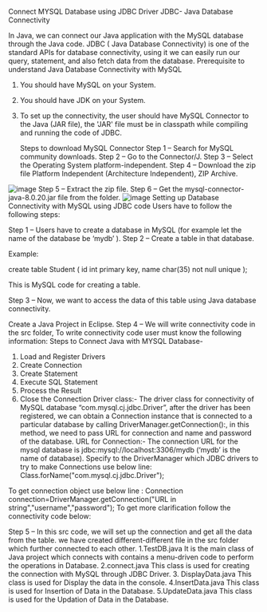 Connect MYSQL Database using JDBC Driver
JDBC- Java Database Connectivity

In Java, we can connect our Java application with the MySQL database through the Java code. JDBC ( Java Database Connectivity) is one of the standard APIs for database connectivity, using it we can easily run our query, statement, and also fetch data from the database.
Prerequisite to understand Java Database Connectivity with MySQL

 1. You should have MySQL on your System.
 2. You should have JDK on your System. 
 3. To set up the connectivity, the user should have MySQL Connector to the Java (JAR file), 
     the 'JAR' file must be in classpath while compiling and running the code of JDBC.
    
    Steps to download MySQL Connector
Step 1 – Search for MySQL community downloads.
Step 2 – Go to the Connector/J.
Step 3 – Select the Operating System platform-independent.
Step 4 – Download the zip file Platform Independent (Architecture Independent), ZIP Archive.

![image](https://github.com/rajatsinghal02/DataBaseConnectivityJavawithMySQL/assets/112543741/2b5a844a-e060-451a-9898-7c4a217f4768)
Step 5 – Extract the zip file.
Step 6 – Get the mysql-connector-java-8.0.20.jar file from the folder.
![image](https://github.com/rajatsinghal02/DataBaseConnectivityJavawithMySQL/assets/112543741/23cc05a9-874b-4755-a128-863792271561)
Setting up Database Connectivity with MySQL using JDBC code
Users have to follow the following steps:

Step 1 – Users have to create a database in MySQL (for example let the name of the database be ‘mydb’ ).
Step 2 – Create a table in that database.

Example:

create table Student
(
    id int primary key,
    name char(35) not null unique
);

This is MySQL code for creating a table.

Step 3 – Now, we want to access the data of this table using Java database connectivity.

Create a Java Project in Eclipse.
Step 4 – We will write connectivity code in the src folder, To write connectivity code user must know the following information:
Steps to Connect Java with MYSQL Database- 
1. Load and Register Drivers
2. Create Connection
3. Create Statement 
4. Execute SQL Statement
5. Process the Result 
6. Close the Connection
Driver class:- The driver class for connectivity of MySQL database “com.mysql.cj.jdbc.Driver”, after the driver has been registered, we can obtain a Connection instance that is connected to a particular database by calling DriverManager.getConnection():, in this method, we need to pass URL for connection and name and password of the database.
URL for Connection:- The connection URL for the mysql database is jdbc:mysql://localhost:3306/mydb (‘mydb’ is the name of database).
Specify to the DriverManager which JDBC drivers to try to make Connections use below line:
Class.forName("com.mysql.cj.jdbc.Driver"); 
  
To get connection object use below line :
Connection connection=DriverManager.getConnection("URL in string","username","password");
To get more clarification follow the connectivity code below:

Step 5 – In this src code, we will set up the connection and get all the data from the table. we have created different-different  file in the src folder which further connected to each other.
1.TestDB.java 
It is the main class of Java project which connects with contains a menu-driven code to perform the operations in Database.
2.connect.java
This class is used for creating the connection with MySQL through JDBC Driver.
3. DisplayData.java
This class is used for Display the data in the console.
4.InsertData.java
This class is used for Insertion of Data in the Database.
5.UpdateData.java
This class is used for the Updation of Data in the Database.
